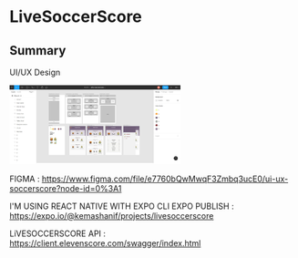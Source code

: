 # LiveSoccerScore

## Summary
UI/UX Design

<img width="300" src="./assets/uiux.jpg" alt="list">


FIGMA : https://www.figma.com/file/e7760bQwMwqF3Zmbq3ucE0/ui-ux-soccerscore?node-id=0%3A1

I'M USING REACT NATIVE WITH EXPO CLI
EXPO PUBLISH : https://expo.io/@kemashanif/projects/livesoccerscore

LiVESOCCERSCORE API : https://client.elevenscore.com/swagger/index.html



